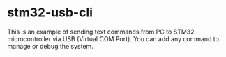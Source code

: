 # stm32-usb-cli
This is an example of sending text commands from PC to STM32 microcontroller via USB (Virtual COM Port). 
You can add any command to manage or debug the system. 